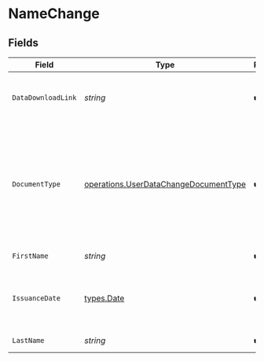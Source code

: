 # NameChange


## Fields

| Field                                                                                                                                  | Type                                                                                                                                   | Required                                                                                                                               | Description                                                                                                                            |
| -------------------------------------------------------------------------------------------------------------------------------------- | -------------------------------------------------------------------------------------------------------------------------------------- | -------------------------------------------------------------------------------------------------------------------------------------- | -------------------------------------------------------------------------------------------------------------------------------------- |
| `DataDownloadLink`                                                                                                                     | *string*                                                                                                                               | :heavy_check_mark:                                                                                                                     | Download link for the document that proofs data change.                                                                                |
| `DocumentType`                                                                                                                         | [operations.UserDataChangeDocumentType](../../../pkg/models/operations/userdatachangedocumenttype.md)                                  | :heavy_check_mark:                                                                                                                     | The type of document used to proof data change<br/>* PASSPORT - Passport<br/>* ID_CARD - National Identification document              |
| `FirstName`                                                                                                                            | *string*                                                                                                                               | :heavy_check_mark:                                                                                                                     | First name of the user.                                                                                                                |
| `IssuanceDate`                                                                                                                         | [types.Date](../../../types/date.md)                                                                                                   | :heavy_check_mark:                                                                                                                     | Issuance date in YYYY-MM-DD format. [RFC 3339, section 5.6](https://json-schema.org/draft/2020-12/json-schema-validation.html#RFC3339) |
| `LastName`                                                                                                                             | *string*                                                                                                                               | :heavy_check_mark:                                                                                                                     | Last name of the user.                                                                                                                 |